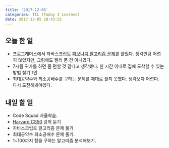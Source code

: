 ```yaml
---
title: '2017-12-05'
categories: TIL (Today I Learned)
date: 2017-12-05 18:43:55
---
```


## 오늘 한 일
  - 프로그래머스에서 자바스크립트 [피보나치 알고리즘 문제](https://programmers.co.kr/learn/challenge_codes/6)를 풀었다. 생각만큼 어렵지 않았지만, 그럼에도 빨리 푼 건 아니였다. 
  - 7시쯤 귀가를 하면 좀 편할 것 같다고 생각했다. 한 시간 이내로 집에 도착할 수 있는 방법 찾기 1안.
  - 최대공약수와 최소공배수를 구하는 문제를 제대로 풀지 못했다. 생각보다 어렵다. 다시 도전해봐야겠다.


## 내일 할 일
  - Code Squad 자율학습.
  - [Harvard CS50](http://www.edwith.org/connect_cs/joinLectures/10008) 강의 듣기
  - 자바스크립트 알고리즘 문제 풀기
  - 최대공약수 최소공배수 문제 풀기.
  - 1~100까지 합을 구하는 알고리즘 분석해보기.
  